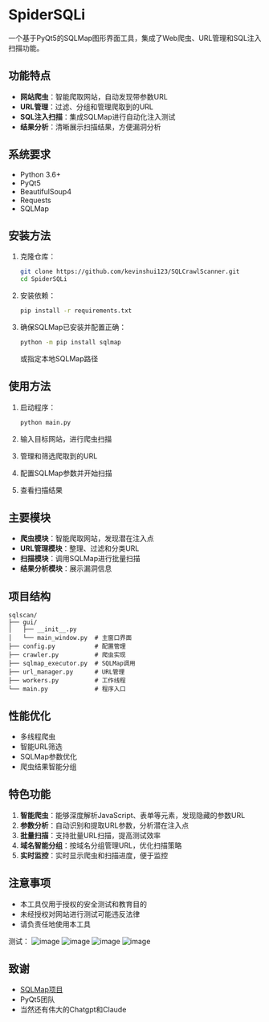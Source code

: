 # SpiderSQLi

一个基于PyQt5的SQLMap图形界面工具，集成了Web爬虫、URL管理和SQL注入扫描功能。

## 功能特点

- **网站爬虫**：智能爬取网站，自动发现带参数URL
- **URL管理**：过滤、分组和管理爬取到的URL
- **SQL注入扫描**：集成SQLMap进行自动化注入测试
- **结果分析**：清晰展示扫描结果，方便漏洞分析

## 系统要求

- Python 3.6+
- PyQt5
- BeautifulSoup4
- Requests
- SQLMap

## 安装方法

1. 克隆仓库：
   ```bash
   git clone https://github.com/kevinshui123/SQLCrawlScanner.git
   cd SpiderSQLi
   ```

2. 安装依赖：
   ```bash
   pip install -r requirements.txt
   ```

3. 确保SQLMap已安装并配置正确：
   ```bash
   python -m pip install sqlmap
   ```
   或指定本地SQLMap路径

## 使用方法

1. 启动程序：
   ```bash
   python main.py
   ```

2. 输入目标网站，进行爬虫扫描
3. 管理和筛选爬取到的URL
4. 配置SQLMap参数并开始扫描
5. 查看扫描结果

## 主要模块

- **爬虫模块**：智能爬取网站，发现潜在注入点
- **URL管理模块**：整理、过滤和分类URL
- **扫描模块**：调用SQLMap进行批量扫描
- **结果分析模块**：展示漏洞信息

## 项目结构

```
sqlscan/
├── gui/
│   ├── __init__.py
│   └── main_window.py  # 主窗口界面
├── config.py           # 配置管理
├── crawler.py          # 爬虫实现
├── sqlmap_executor.py  # SQLMap调用
├── url_manager.py      # URL管理
├── workers.py          # 工作线程
└── main.py             # 程序入口
```

## 性能优化

- 多线程爬虫
- 智能URL筛选
- SQLMap参数优化
- 爬虫结果智能分组

## 特色功能

1. **智能爬虫**：能够深度解析JavaScript、表单等元素，发现隐藏的参数URL
2. **参数分析**：自动识别和提取URL参数，分析潜在注入点
3. **批量扫描**：支持批量URL扫描，提高测试效率
4. **域名智能分组**：按域名分组管理URL，优化扫描策略
5. **实时监控**：实时显示爬虫和扫描进度，便于监控

## 注意事项

- 本工具仅用于授权的安全测试和教育目的
- 未经授权对网站进行测试可能违反法律
- 请负责任地使用本工具

测试：
![image](https://github.com/user-attachments/assets/706fa589-5663-4aea-8147-80cc3663004c)
![image](https://github.com/user-attachments/assets/aad08aa6-5b5d-4d22-9126-22d282b91149)
![image](https://github.com/user-attachments/assets/a6044841-256a-43ec-b2cf-16c7e36ef9a3)
![image](https://github.com/user-attachments/assets/3cfe7b47-77ae-4073-b84f-7a632782b7a5)




## 致谢

- [SQLMap项目](https://github.com/sqlmapproject/sqlmap)
- PyQt5团队
- 当然还有伟大的Chatgpt和Claude
